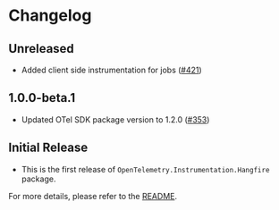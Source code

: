 # Changelog

## Unreleased

* Added client side instrumentation for jobs ([#421](https://github.com/open-telemetry/opentelemetry-dotnet-contrib/pull/421))

## 1.0.0-beta.1

* Updated OTel SDK package version to 1.2.0
  ([#353](https://github.com/open-telemetry/opentelemetry-dotnet-contrib/pull/353))

## Initial Release

* This is the first release of `OpenTelemetry.Instrumentation.Hangfire` package.

For more details, please refer to the [README](README.md).
